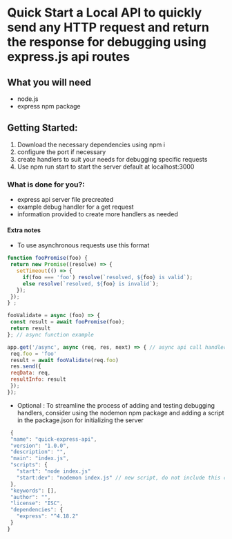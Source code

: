 # Quick Start a Local API to quickly send any HTTP request and return the response for debugging using express.js api routes

## What you will need
 * node.js
 * express npm package

## Getting Started:
1. Download the necessary dependencies using npm i
2. configure the port if necessary
3. create handlers to suit your needs for debugging specific requests
4. Use npm run start to start the server default at localhost:3000



### What is done for you?:
 * express api server file precreated
 * example debug handler for a get request
 * information provided to create more handlers as needed


#### Extra notes

 * To use asynchronous requests use this format
 ```javascript
 function fooPromise(foo) {
  return new Promise((resolve) => {
    setTimeout(() => {
      if(foo === 'foo') resolve(`resolved, ${foo} is valid`);
      else resolve(`resolved, ${foo} is invalid`);
    });
  });
 } ;

 fooValidate = async (foo) => {
  const result = await fooPromise(foo);
  return result
 }; // async function example

 app.get('/async', async (req, res, next) => { // async api call handler
  req.foo = 'foo'
  result = await fooValidate(req.foo)
  res.send({
  reqData: req, 
  resultInfo: result
  });
 });
 ```
 * Optional : To streamline the process of adding and testing debugging handlers,
 consider using the nodemon npm package and adding a script in the package.json for initializing the server
 ```javascript
  {
  "name": "quick-express-api",
  "version": "1.0.0",
  "description": "",
  "main": "index.js",
  "scripts": {
    "start": "node index.js"
    "start:dev": "nodemon index.js" // new script, do not include this comment
  },
  "keywords": [],
  "author": "",
  "license": "ISC",
  "dependencies": {
    "express": "^4.18.2"
  }
}
 ```